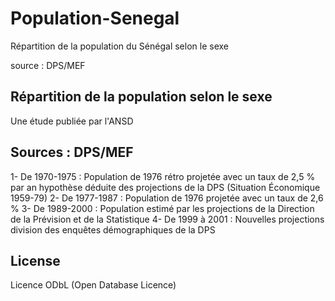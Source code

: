 Population-Senegal
==================

Répartition de la population du Sénégal selon le sexe

source : DPS/MEF

## Répartition de la population selon le sexe

Une étude publiée par l'ANSD

## Sources : DPS/MEF 
1- De 1970-1975 : Population de 1976 rétro projetée avec un taux de 2,5 % par an hypothèse déduite des 
projections de la DPS (Situation Économique 1959-79) 
2- De 1977-1987 : Population de 1976 projetée avec un taux de 2,6 % 
3- De 1989-2000 : Population estimé par les projections de la Direction de la Prévision et de la Statistique 
4- De 1999 à 2001 : Nouvelles projections division des enquêtes démographiques de la DPS

## License
Licence ODbL (Open Database Licence)